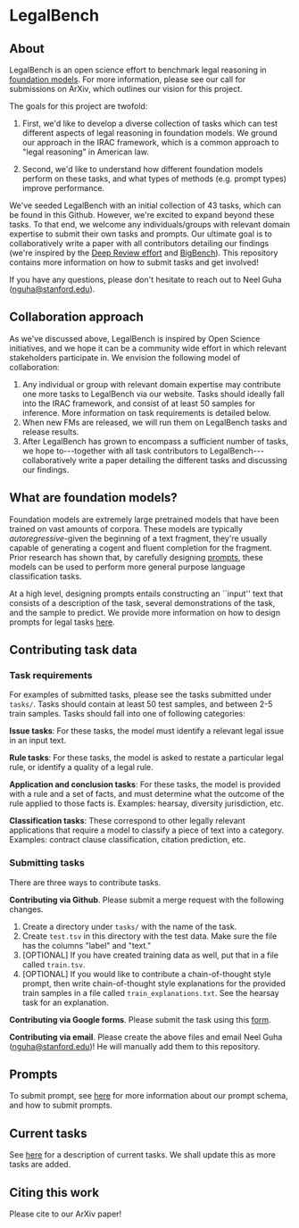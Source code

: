 # LegalBench

## About

LegalBench is an open science effort to benchmark legal reasoning in [foundation models](https://arxiv.org/abs/2108.07258). For more information, please see our call for submissions on ArXiv, which outlines our vision for this project.

The goals for this project are twofold:

1. First, we'd like to develop a diverse collection of tasks which can test different aspects of legal reasoning in foundation models. We ground our approach in the IRAC framework, which is a common approach to "legal reasoning" in American law.

2. Second, we'd like to understand how different foundation models perform on these tasks, and what types of methods (e.g. prompt types) improve performance.

We've seeded LegalBench with an initial collection of 43 tasks, which can be found in this Github. However, we're excited to expand beyond these tasks. To that end, we welcome any individuals/groups with relevant domain expertise to submit their own tasks and prompts. Our ultimate goal is to collaboratively write a paper with all contributors detailing our findings (we're inspired by the [Deep Review effort](https://github.com/cgreene/deep-review) and [BigBench](https://github.com/google/BIG-bench/)). This repository contains more information on how to submit tasks and get involved!

If you have any questions, please don't hesitate to reach out to Neel Guha (nguha@stanford.edu).

## Collaboration approach

As we've discussed above, LegalBench is inspired by Open Science initiatives, and we hope it can be a community wide effort in which relevant stakeholders participate in. We envision the following model of collaboration:

1. Any individual or group with relevant domain expertise may contribute one more tasks to LegalBench via our website. Tasks should ideally fall into the IRAC framework, and consist of at least 50 samples for inference. More information on task requirements is detailed below.
2. When new FMs are released, we will run them on LegalBench tasks and release results.
3. After LegalBench has grown to encompass a sufficient number of tasks, we hope to---together with all task contributors to LegalBench---collaboratively write a paper detailing the different tasks and discussing our findings.

## What are foundation models?

Foundation models are extremely large pretrained models that have been trained on vast amounts of corpora. These models are typically *autoregressive*-given the beginning of a text fragment, they're usually capable of generating a cogent and fluent completion for the fragment. Prior research has shown that, by carefully designing [prompts](https://thegradient.pub/prompting/), these models can be used to perform more general purpose language classification tasks. 

At a high level, designing prompts entails constructing an ``input'' text that consists of a description of the task, several demonstrations of the task, and the sample to predict. We provide more information on how to design prompts for legal tasks [here](./prompts/README.md).

## Contributing task data

### Task requirements

For examples of submitted tasks, please see the tasks submitted under `tasks/`. Tasks should contain at least 50 test samples, and between 2-5 train samples. Tasks should fall into one of following categories:

**Issue tasks**: For these tasks, the model must identify a relevant legal issue in an input text.

**Rule tasks**: For these tasks, the model is asked to restate a particular legal rule, or identify a quality of a legal rule.

**Application and conclusion tasks**: For these tasks, the model is provided with a rule and a set of facts, and must determine what the outcome of the rule applied to those facts is. Examples: hearsay, diversity jurisdiction, etc.

**Classification tasks**: These correspond to other legally relevant applications that require a model to classify a piece of text into a category. Examples: contract clause classification, citation prediction, etc.

### Submitting tasks

There are three ways to contribute tasks.

**Contributing via Github**. Please submit a merge request with the following changes.

1. Create a directory under `tasks/` with the name of the task.
2. Create `test.tsv` in this directory with the test data. Make sure the file has the columns "label" and "text."
3. [OPTIONAL] If you have created training data as well, put that in a file called `train.tsv`.
4. [OPTIONAL] If you would like to contribute a chain-of-thought style prompt, then write chain-of-thought style explanations for the provided train samples in a file called `train_explanations.txt`. See the hearsay task for an explanation.


**Contributing via Google forms**. Please submit the task using this [form](https://forms.gle/HjgH8Vd3b2143cu29).


**Contributing via email**. Please create the above files and email Neel Guha (nguha@stanford.edu)! He will manually add them to this repository.

## Prompts

To submit prompt, see [here](./prompts/README.md) for more information about our prompt schema, and how to submit prompts.

## Current tasks
See [here](https://docs.google.com/spreadsheets/d/1DiY4ktP5zYi-uC6OgGUf8E05WX9Ea8IiZsuZicL8kHg/edit?usp=sharing) for a description of current tasks. We shall update this as more tasks are added.

## Citing this work

Please cite to our ArXiv paper!

